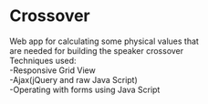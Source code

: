 <h1>Crossover</h1>
Web app for calculating some physical values that </br>
are needed for building the speaker crossover </br> 
Techniques used: <br/>
  -Responsive Grid View <br/>
  -Ajax(jQuery and raw Java Script) <br/>
  -Operating with forms using Java Script <br/>
